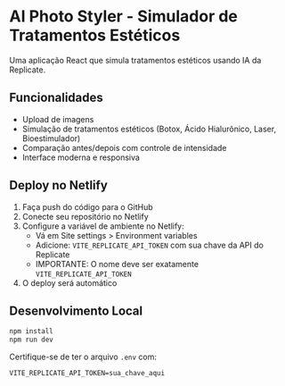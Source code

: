 # AI Photo Styler - Simulador de Tratamentos Estéticos

Uma aplicação React que simula tratamentos estéticos usando IA da Replicate.

## Funcionalidades

- Upload de imagens
- Simulação de tratamentos estéticos (Botox, Ácido Hialurônico, Laser, Bioestimulador)
- Comparação antes/depois com controle de intensidade
- Interface moderna e responsiva

## Deploy no Netlify

1. Faça push do código para o GitHub
2. Conecte seu repositório no Netlify
3. Configure a variável de ambiente no Netlify:
   - Vá em Site settings > Environment variables
   - Adicione: `VITE_REPLICATE_API_TOKEN` com sua chave da API do Replicate
   - IMPORTANTE: O nome deve ser exatamente `VITE_REPLICATE_API_TOKEN`
4. O deploy será automático

## Desenvolvimento Local

```bash
npm install
npm run dev
```

Certifique-se de ter o arquivo `.env` com:
```
VITE_REPLICATE_API_TOKEN=sua_chave_aqui
```